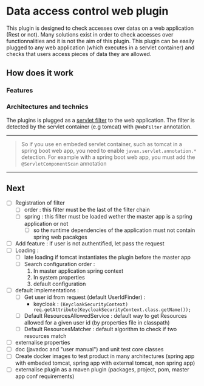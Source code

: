 # Data access control web plugin

This plugin is designed to check accesses over datas on a web application (Rest or not). 
Many solutions exist in order to check accesses over functionnalities and it is not the aim of this
plugin. This plugin can be easily plugged to any web application (which executes in a servlet 
container) and checks that users access pieces of data they are allowed.

## How does it work

### Features

### Architectures and technics

The plugins is plugged as a [servlet filter](https://tomcat.apache.org/tomcat-9.0-doc/servletapi/javax/servlet/Filter.html)
to the web application. The filter is detected by the servlet container (e.g tomcat) with
`@WebFilter` annotation.

---
>So if you use en embeded servlet container, such as tomcat in a spring boot web app, you need 
>to enable `javax.servlet.annotation.*` detection. For example with a spring boot web app, you
>must add the `@ServletComponentScan` annotation
---

## Next

- [ ] Registration of filter 
  - [ ] order : this filter must be the last of the filter chain
  - [ ] spring : this filter must be loaded wether the master app is a spring application or not
    - [ ] so the runtime dependencies of the application must not contain spring web pacakges 
- [ ] Add feature : if user is not authentified, let pass the request
- [ ] Loading :
  - [ ] late loading if tomcat instantiates the plugin before the master app
  - [ ] Search configuration order :
    1. In master application spring context 
    2. In system properties
    3. default configuration 
- [ ] default implementations :
  - [ ] Get user id from request (default UserIdFinder) :
    - keycloak : `(KeycloakSecurityContext) req.getAttribute(KeycloakSecurityContext.class.getName());`
  - [ ] Default ResourcesAllowedService : default way to get Resources allowed for a given user id 
  (by properties file in classpath)
  - [ ] Default ResourcesMatcher : default algorithm to check if two resources match
- [ ] externalise properties
- [ ] doc (javadoc and "user manual") and unit test core classes
- [ ] Create docker images to test product in many architectures (spring app with embeded tomcat, 
spring app with external tomcat, non spring app)
- [ ] externalise plugin as a maven plugin (packages, project, pom, master app conf requirements)
